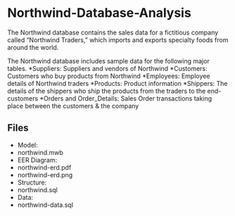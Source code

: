 # Northwind-Database-Analysis

The Northwind database contains the sales data for a fictitious company called “Northwind Traders,” which imports and exports specialty foods from around the world.

The Northwind database includes sample data for the following major tables.
*Suppliers: Suppliers and vendors of Northwind
*Customers: Customers who buy products from Northwind
*Employees: Employee details of Northwind traders
*Products: Product information
*Shippers: The details of the shippers who ship the products from the traders to the end-customers
*Orders and Order_Details: Sales Order transactions taking place between the customers & the company

## Files
* Model:
 * northwind.mwb 
* EER Diagram:
 * northwind-erd.pdf
 * northwind-erd.png
* Structure:
 * northwind.sql
* Data:
 * northwind-data.sql
